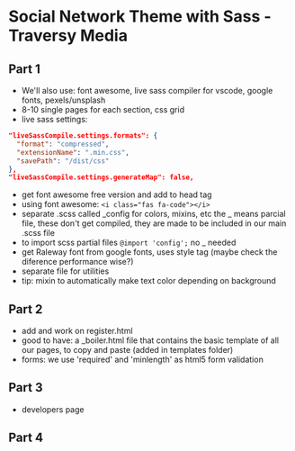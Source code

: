 # Social Network Theme with Sass - Traversy Media 

## Part 1 
- We'll also use: font awesome, live sass compiler for vscode, google fonts, pexels/unsplash
- 8-10 single pages for each section, css grid
- live sass settings: 
```json
"liveSassCompile.settings.formats": {
  "format": "compressed",
  "extensionName": ".min.css",
  "savePath": "/dist/css"
},
"liveSassCompile.settings.generateMap": false,
```
- get font awesome free version and add to head tag 
- using font awesome: `<i class="fas fa-code"></i>`
- separate .scss called _config for colors, mixins, etc the _ means parcial file, these don't get compiled, they are made to be included in our main .scss file 
- to import scss partial files `@import 'config';` no _ needed
- get Raleway font from google fonts, uses style tag (maybe check the diference performance wise?)
- separate file for utilities
- tip: mixin to automatically make text color depending on background

## Part 2
- add and work on register.html
- good to have: a _boiler.html file that contains the basic template of all our pages, to copy and paste (added in templates folder)
- forms: we use 'required' and 'minlength' as html5 form validation 

## Part 3
- developers page

## Part 4